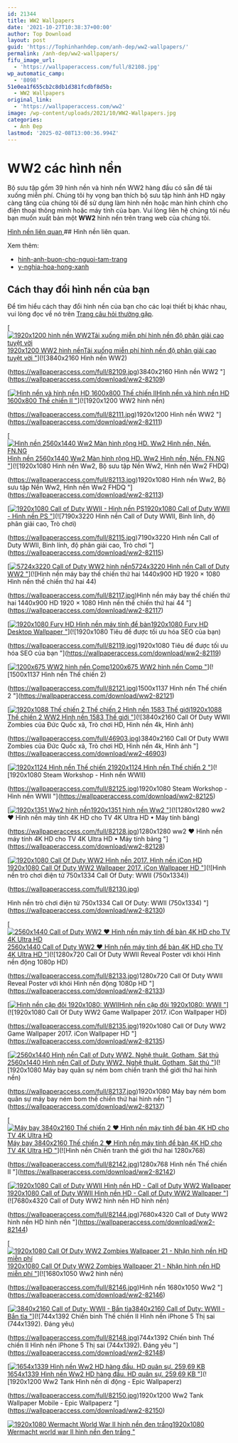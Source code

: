 ```yaml
---
id: 21344
title: WW2 Wallpapers
date: '2021-10-27T10:38:37+00:00'
author: Top Download
layout: post
guid: 'https://Tophinhanhdep.com/anh-dep/ww2-wallpapers/'
permalink: /anh-dep/ww2-wallpapers/
fifu_image_url:
  - 'https://wallpaperaccess.com/full/82108.jpg'
wp_automatic_camp:
  - '8098'
51e0ea1f655cb2c8db1d381fcdbf8d5b:
  - WW2 Wallpapers
original_link:
  - 'https://wallpaperaccess.com/ww2'
image: /wp-content/uploads/2021/10/WW2-Wallpapers.jpg
categories:
  - Ảnh Đẹp
lastmod: '2025-02-08T13:00:36.994Z'
---
```

# WW2 các hình nền

Bộ sưu tập gồm 39 hình nền và hình nền WW2 hàng đầu có sẵn để tải xuống miễn phí. Chúng tôi hy vọng bạn thích bộ sưu tập hình ảnh HD ngày càng tăng của chúng tôi để sử dụng làm hình nền hoặc màn hình chính cho điện thoại thông minh hoặc máy tính của bạn. Vui lòng liên hệ chúng tôi nếu bạn muốn xuất bản một **WW2** hình nền trên trang web của chúng tôi.

[Hình nền liên quan ](#related) ## Hình nền liên quan.

   
 Xem thêm:

   
- [hinh-anh-buon-cho-nguoi-tam-trang](https://tophinhanhdep.com/hinh-anh-buon/hinh-anh-buon-cho-nguoi-tam-trang/)
- [y-nghia-hoa-hong-xanh](https://tophinhanhdep.com/hoa-hong/y-nghia-hoa-hong-xanh/)

## Cách thay đổi hình nền của bạn

Để tìm hiểu cách thay đổi hình nền của bạn cho các loại thiết bị khác nhau, vui lòng đọc về nó trên [Trang câu hỏi thường gặp](https://tophinhanhdep.com/faq/).

  
[[![1920x1200 hình nền WW2Tải xuống miễn phí hình nền độ phân giải cao tuyệt vời](https://wallpaperaccess.com/full/82108.jpg)1920x1200 WW2 hình nềnTải xuống miễn phí hình nền độ phân giải cao tuyệt vời "](https://wallpaperaccess.com/download/ww2-82108)](![3840x2160 Hình nền WW2)

(https://wallpaperaccess.com/full/82109.jpg)3840x2160 Hình nền WW2 "](https://wallpaperaccess.com/download/ww2-82109)

[[![Hình nền và hình nền HD 1600x800 Thế chiến II](https://wallpaperaccess.com/full/82110.jpg)Hình nền và hình nền HD 1600x800 Thế chiến II "](https://wallpaperaccess.com/download/ww2-82110)](![1920x1200 WW2 hình nền)

(https://wallpaperaccess.com/full/82111.jpg)1920x1200 Hình nền WW2 "](https://wallpaperaccess.com/download/ww2-82111)

[[![Hình nền 2560x1440 Ww2 Màn hình rộng HD.  Ww2 Hình nền, Nền.  FN.NG](https://wallpaperaccess.com/full/82112.jpg)Hình nền 2560x1440 Ww2 Màn hình rộng HD. Ww2 Hình nền, Nền. FN.NG "](https://wallpaperaccess.com/download/ww2-82112)](![1920x1080 Hình nền Ww2, Bộ sưu tập Nền Ww2, Hình nền Ww2 FHDQ)

(https://wallpaperaccess.com/full/82113.jpg)1920x1080 Hình nền Ww2, Bộ sưu tập Nền Ww2, Hình nền Ww2 FHDQ "](https://wallpaperaccess.com/download/ww2-82113)

[[![1920x1080 Call of Duty WWII - Hình nền PS](https://wallpaperaccess.com/full/82114.jpg)1920x1080 Call of Duty WWII - Hình nền PS "](https://wallpaperaccess.com/download/ww2-82114)](![7190x3220 Hình nền Call of Duty WWII, Binh lính, độ phân giải cao, Trò chơi)

(https://wallpaperaccess.com/full/82115.jpg)7190x3220 Hình nền Call of Duty WWII, Binh lính, độ phân giải cao, Trò chơi "](https://wallpaperaccess.com/download/ww2-82115)

[[![5724x3220 Call of Duty WW2 hình nền](https://wallpaperaccess.com/full/82116.jpg)5724x3220 Hình nền Call of Duty WW2 "](https://wallpaperaccess.com/download/ww2-82116)](![Hình nền máy bay thế chiến thứ hai 1440x900 HD 1920 × 1080 Hình nền thế chiến thứ hai 44)

(https://wallpaperaccess.com/full/82117.jpg)Hình nền máy bay thế chiến thứ hai 1440x900 HD 1920 × 1080 Hình nền thế chiến thứ hai 44 "](https://wallpaperaccess.com/download/ww2-82117)

[[![1920x1080 Fury HD Hình nền máy tính để bàn](https://wallpaperaccess.com/full/82118.jpg)1920x1080 Fury HD Desktop Wallpaper "](https://wallpaperaccess.com/download/ww2-82118)](![1920x1080 Tiêu đề được tối ưu hóa SEO của bạn)

(https://wallpaperaccess.com/full/82119.jpg)1920x1080 Tiêu đề được tối ưu hóa SEO của bạn "](https://wallpaperaccess.com/download/ww2-82119)

[[![1200x675 WW2 hình nền Comp](https://wallpaperaccess.com/full/82120.jpg)1200x675 WW2 hình nền Comp "](https://wallpaperaccess.com/download/ww2-82120)](![1500x1137 Hình nền Thế chiến 2)

(https://wallpaperaccess.com/full/82121.jpg)1500x1137 Hình nền Thế chiến 2 "](https://wallpaperaccess.com/download/ww2-82121)

[[![1920x1088 Thế chiến 2 Thế chiến 2 Hình nền 1583 Thế giới](https://wallpaperaccess.com/full/82122.jpg)1920x1088 Thế chiến 2 WW2 Hình nền 1583 Thế giới "](https://wallpaperaccess.com/download/ww2-82122)](![3840x2160 Call Of Duty WWII Zombies của Đức Quốc xã, Trò chơi HD, Hình nền 4k, Hình ảnh)

(https://wallpaperaccess.com/full/46903.jpg)3840x2160 Call Of Duty WWII Zombies của Đức Quốc xã, Trò chơi HD, Hình nền 4k, Hình ảnh "](https://wallpaperaccess.com/download/ww2-46903)

[[![1920x1124 Hình nền Thế chiến 2](https://wallpaperaccess.com/full/82124.jpg)1920x1124 Hình nền Thế chiến 2 "](https://wallpaperaccess.com/download/ww2-82124)](![1920x1080 Steam Workshop - Hình nền WWII)

(https://wallpaperaccess.com/full/82125.jpg)1920x1080 Steam Workshop - Hình nền WWII "](https://wallpaperaccess.com/download/ww2-82125)

[[![1920x1351 Ww2 hình nền](https://wallpaperaccess.com/full/82126.jpg)1920x1351 hình nền Ww2 "](https://wallpaperaccess.com/download/ww2-82126)](![1280x1280 ww2 ❤ Hình nền máy tính 4K HD cho TV 4K Ultra HD • Máy tính bảng)

(https://wallpaperaccess.com/full/82128.jpg)1280x1280 ww2 ❤ Hình nền máy tính 4K HD cho TV 4K Ultra HD • Máy tính bảng "](https://wallpaperaccess.com/download/ww2-82128)

[[![1920x1080 Call Of Duty WW2 Hình nền 2017. Hình nền iCon HD](https://wallpaperaccess.com/full/82129.jpg)1920x1080 Call Of Duty WW2 Wallpaper 2017. iCon Wallpaper HD "](https://wallpaperaccess.com/download/ww2-82129)](![Hình nền trò chơi điện tử 750x1334 Call Of Duty: WWII (750x1334))

(https://wallpaperaccess.com/full/82130.jpg)

Hình nền trò chơi điện tử 750x1334 Call Of Duty: WWII (750x1334) "](https://wallpaperaccess.com/download/ww2-82130)

[[![2560x1440 Call of Duty WW2 ❤ Hình nền máy tính để bàn 4K HD cho TV 4K Ultra HD](https://wallpaperaccess.com/full/82132.jpg)2560x1440 Call of Duty WW2 ❤ Hình nền máy tính để bàn 4K HD cho TV 4K Ultra HD "](https://wallpaperaccess.com/download/ww2-82132)](![1280x720 Call Of Duty WWII Reveal Poster với khói Hình nền động 1080p HD)

(https://wallpaperaccess.com/full/82133.jpg)1280x720 Call Of Duty WWII Reveal Poster với khói Hình nền động 1080p HD "](https://wallpaperaccess.com/download/ww2-82133)

[[![Hình nền cặp đôi 1920x1080: WWII](https://wallpaperaccess.com/full/82134.jpg)Hình nền cặp đôi 1920x1080: WWII "](https://wallpaperaccess.com/download/ww2-82134)](![1920x1080 Call Of Duty WW2 Game Wallpaper 2017. iCon Wallpaper HD)

(https://wallpaperaccess.com/full/82135.jpg)1920x1080 Call Of Duty WW2 Game Wallpaper 2017. iCon Wallpaper HD "](https://wallpaperaccess.com/download/ww2-82135)

[[![2560x1440 Hình nền Call of Duty WW2.  Nghệ thuật.  Gotham, Sát thủ](https://wallpaperaccess.com/full/82136.png)2560x1440 Hình nền Call of Duty WW2. Nghệ thuật. Gotham, Sát thủ "](https://wallpaperaccess.com/download/ww2-82136)](![1920x1080 Máy bay quân sự ném bom chiến tranh thế giới thứ hai hình nền)

(https://wallpaperaccess.com/full/82137.jpg)1920x1080 Máy bay ném bom quân sự máy bay ném bom thế chiến thứ hai hình nền "](https://wallpaperaccess.com/download/ww2-82137)

[[![Máy bay 3840x2160 Thế chiến 2 ❤ Hình nền máy tính để bàn 4K HD cho TV 4K Ultra HD](https://wallpaperaccess.com/full/82140.jpg)Máy bay 3840x2160 Thế chiến 2 ❤ Hình nền máy tính để bàn 4K HD cho TV 4K Ultra HD "](https://wallpaperaccess.com/download/ww2-82140)](![Hình nền Chiến tranh thế giới thứ hai 1280x768)

(https://wallpaperaccess.com/full/82142.jpg)1280x768 Hình nền Thế chiến II "](https://wallpaperaccess.com/download/ww2-82142)

[[![1920x1080 Call of Duty WWII Hình nền HD - Call of Duty WW2 Wallpaper](https://wallpaperaccess.com/full/82143.jpg)1920x1080 Call of Duty WWII Hình nền HD - Call of Duty WW2 Wallpaper "](https://wallpaperaccess.com/download/ww2-82143)](![7680x4320 Call of Duty WW2 hình nền HD hình nền)

(https://wallpaperaccess.com/full/82144.jpg)7680x4320 Call of Duty WW2 hình nền HD hình nền "](https://wallpaperaccess.com/download/ww2-82144)

[[![1920x1080 Call Of Duty WW2 Zombies Wallpaper 21 - Nhận hình nền HD miễn phí](https://wallpaperaccess.com/full/82145.jpg)1920x1080 Call Of Duty WW2 Zombies Wallpaper 21 - Nhận hình nền HD miễn phí "](https://wallpaperaccess.com/download/ww2-82145)](![1680x1050 Ww2 hình nền)

(https://wallpaperaccess.com/full/82146.jpg)Hình nền 1680x1050 Ww2 "](https://wallpaperaccess.com/download/ww2-82146)

[[![3840x2160 Call of Duty: WWII - Bắn tỉa](https://wallpaperaccess.com/full/82147.jpg)3840x2160 Call of Duty: WWII - Bắn tỉa "](https://wallpaperaccess.com/download/ww2-82147)](![744x1392 Chiến binh Thế chiến II Hình nền iPhone 5 Thị sai (744x1392).  Đáng yêu)

(https://wallpaperaccess.com/full/82148.jpg)744x1392 Chiến binh Thế chiến II Hình nền iPhone 5 Thị sai (744x1392). Đáng yêu "](https://wallpaperaccess.com/download/ww2-82148)

[[![1654x1339 Hình nền Ww2 HD hàng đầu.  HD quân sự.  259,69 KB](https://wallpaperaccess.com/full/82149.jpg)1654x1339 Hình nền Ww2 HD hàng đầu. HD quân sự. 259,69 KB "](https://wallpaperaccess.com/download/ww2-82149)](![1920x1200 Ww2 Tank Hình nền di động - Epic Wallpaperz)

(https://wallpaperaccess.com/full/82150.jpg)1920x1200 Ww2 Tank Wallpaper Mobile - Epic Wallpaperz "](https://wallpaperaccess.com/download/ww2-82150)

[![1920x1080 Wermacht World War II hình nền đen trắng](https://wallpaperaccess.com/full/82151.jpg)1920x1080 Wermacht world war II hình nền đen trắng "](https://wallpaperaccess.com/download/ww2-82151)
